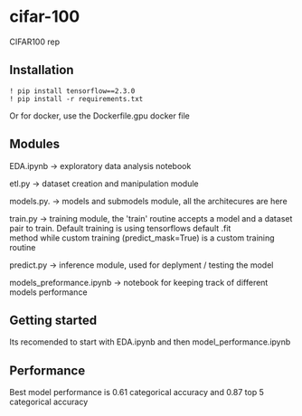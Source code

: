 # cifar-100
CIFAR100 rep

## Installation
    ! pip install tensorflow==2.3.0
    ! pip install -r requirements.txt
  
Or for docker, use the Dockerfile.gpu docker file
      
## Modules
EDA.ipynb  ->  exploratory data analysis notebook

etl.py  ->  dataset creation and manipulation module

models.py. ->  models and submodels module, all the architecures are here

train.py  -> training module, the 'train' routine accepts a model and a dataset pair to train. Default training is using tensorflows default .fit  
             method while custom training (predict_mask=True) is a custom training routine

predict.py  -> inference module, used for deplyment / testing the model

models_preformance.ipynb  ->  notebook for keeping track of different models performance


## Getting started
Its recomended to start with EDA.ipynb and then model_performance.ipynb

## Performance
Best model performance is 0.61 categorical accuracy and 0.87 top 5 categorical accuracy
